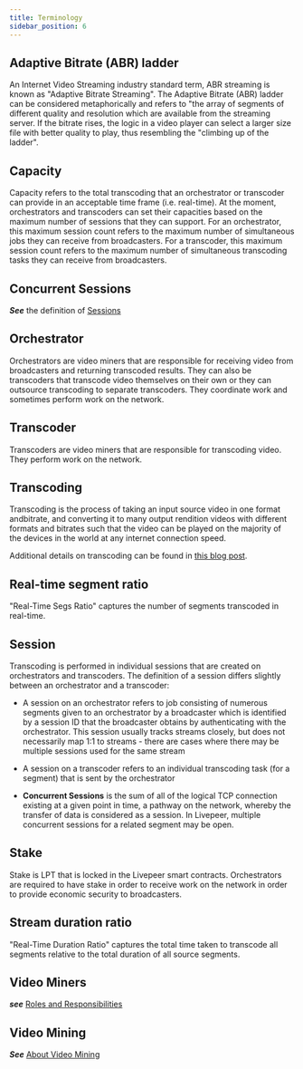 ```yaml
---
title: Terminology
sidebar_position: 6
---
```


## Adaptive Bitrate (ABR) ladder

An Internet Video Streaming industry standard term, ABR streaming is known as "Adaptive Bitrate Streaming". The Adaptive Bitrate (ABR) ladder can be considered metaphorically and refers to "the array of segments of different quality and resolution which are available from the streaming server. If the bitrate rises, the logic in a video player can select a larger size file with better quality to play, thus resembling the "climbing up of the ladder".

<!--- https://developer.att.com/video-optimizer/docs/best-practices/adaptive-bitrate-video-streaming -->

## Capacity

Capacity refers to the total transcoding that an orchestrator or transcoder can provide in an acceptable time frame (i.e. real-time). At the moment, orchestrators and transcoders can set their capacities based on the maximum number of sessions that they can support. For an orchestrator, this maximum session count refers to the maximum number of simultaneous jobs they can receive from broadcasters. For a transcoder, this maximum session count refers to the maximum number of simultaneous transcoding tasks they can receive from broadcasters.

## Concurrent Sessions

***See*** the definition of [Sessions](video-miners/terminology#session)

## Orchestrator

Orchestrators are video miners that are responsible for receiving video from broadcasters and returning transcoded results. They can also be transcoders that transcode video themselves on their own or they can outsource transcoding to separate transcoders. They coordinate work and sometimes perform work on the
network.

## Transcoder

Transcoders are video miners that are responsible for transcoding video. They perform work on the network.

## Transcoding

Transcoding is the process of taking an input source video in one format andbitrate, and converting it to many output rendition videos with different formats and bitrates such that the video can be played on the majority of the
devices in the world at any internet connection speed. 

Additional details on transcoding can be found in [this blog post](https://livepeer.com/blog/intro-to-transcoding).

## Real-time segment ratio 

"Real-Time Segs Ratio" captures the number of segments transcoded in real-time. 

## Session

Transcoding is performed in individual sessions that are created on orchestrators and transcoders. The definition of a session differs slightly between an orchestrator and a transcoder:

- A session on an orchestrator refers to job consisting of numerous segments given to an orchestrator by a broadcaster which is identified by a session ID that the broadcaster obtains by authenticating with the orchestrator. This session usually tracks streams closely, but does not necessarily map 1:1 to streams - there are cases where there may be multiple sessions used for the same stream
- A session on a transcoder refers to an individual transcoding task (for a segment) that is sent by the orchestrator

- **Concurrent Sessions** is the sum of all of the logical TCP connection existing at a given point in time, a pathway on the network, whereby the transfer of data is considered as a session. In Livepeer, multiple concurrent sessions for a related segment may be open.

<!--- https://developer.att.com/video-optimizer/docs/best-practices/video-concurrency -->


## Stake

Stake is LPT that is locked in the Livepeer smart contracts. Orchestrators are
required to have stake in order to receive work on the network in order to
provide economic security to broadcasters.

## Stream duration ratio

"Real-Time Duration Ratio" captures the total time taken to transcode all segments relative to the total duration of all source segments.

## Video Miners

***see*** [Roles and Responsibilities](/video-miners/)

## Video Mining

***See*** [About Video Mining](/video-miners/)

